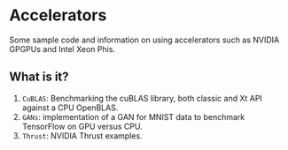 # Accelerators
Some sample code and information on using accelerators such as NVIDIA GPGPUs and Intel Xeon
Phis.

## What is it?
1. `CuBLAS`: Benchmarking the cuBLAS library, both classic and Xt API
    against a CPU OpenBLAS.
1. `GANs`: implementation of a GAN for MNIST data to benchmark
    TensorFlow on GPU versus CPU.
1. `Thrust`: NVIDIA Thrust examples.
